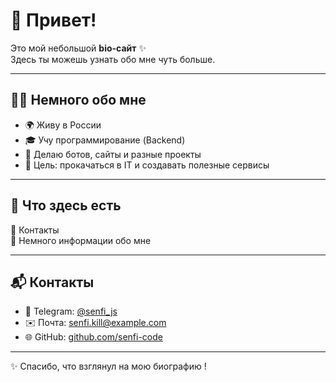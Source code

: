 # 👋 Привет!  

Это мой небольшой **bio-сайт** ✨  
Здесь ты можешь узнать обо мне чуть больше.  

---

## 🧑‍💻 Немного обо мне  
- 🌍 Живу в России  
- 🎓 Учу программирование (Backend)  
- 🚀 Делаю ботов, сайты и разные проекты  
- 🎯 Цель: прокачаться в IT и создавать полезные сервисы  

---

## 📌 Что здесь есть  
🔹 Контакты  
🔹 Немного информации обо мне  

---

## 📬 Контакты  
- 💬 Telegram: [@senfi_js](https://t.me/senfi_js)  
- ✉️ Почта: senfi.kill@example.com  
- 🌐 GitHub: [github.com/senfi-code](https://github.com/senfi-code)  

---

✨ Спасибо, что взглянул на мою биографию !
